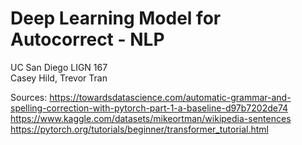 # Deep Learning Model for Autocorrect - NLP
UC San Diego LIGN 167<br>
Casey Hild, Trevor Tran

Sources:
https://towardsdatascience.com/automatic-grammar-and-spelling-correction-with-pytorch-part-1-a-baseline-d97b7202de74
https://www.kaggle.com/datasets/mikeortman/wikipedia-sentences
https://pytorch.org/tutorials/beginner/transformer_tutorial.html
